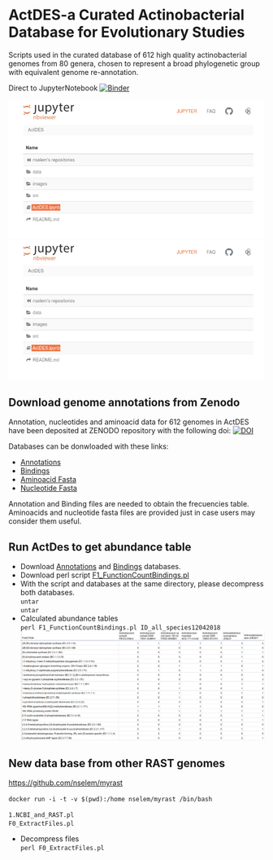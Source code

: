 # ActDES-a Curated Actinobacterial Database for Evolutionary Studies   
Scripts used in the curated database of 612 high quality actinobacterial genomes from 80 genera, chosen to represent a broad phylogenetic group with equivalent genome re-annotation. 

Direct to JupyterNotebook [![Binder](https://mybinder.org/badge_logo.svg)](https://mybinder.org/v2/gh/nselem/ActDES/master)


![imagen](images/ActDESJupyter.png)
![imagen](images/ActDESJupyter.png)
  

## Download genome annotations from Zenodo  
Annotation, nucleotides and aminoacid data for 612 genomes in ActDES have been deposited at ZENODO repository with the following doi: [![DOI](https://zenodo.org/badge/DOI/10.5281/zenodo.4081595.svg)](https://doi.org/10.5281/zenodo.4081595)

Databases can be donwloaded with these links:  

- [Annotations](https://zenodo.org/record/4081595/files/annotations.tar.gz?download=1)  
- [Bindings](https://zenodo.org/record/4081595/files/bindings.tar.gz?download=1)  
- [Aminoacid Fasta](https://zenodo.org/record/4081595/files/fasta.tar.gz?download=1   )  
- [Nucleotide Fasta](https://zenodo.org/record/4081595/files/nucleotides.tar.gz?download=1    )  

Annotation and Binding files are needed to obtain the frecuencies table. Aminoacids and nucleotide fasta files are provided just in case users may consider them useful.  

## Run ActDes to get abundance table   
- Download [Annotations](https://zenodo.org/record/4081595/files/annotations.tar.gz?download=1) and [Bindings](https://zenodo.org/record/4081595/files/bindings.tar.gz?download=1) databases.  
- Download perl script [F1_FunctionCountBindings.pl](https://raw.githubusercontent.com/nselem/ActDES/master/src/F1_FunctionCountBindings.pl)  
- With the script and databases at the same directory, please decompress both databases.  
`untar`  
`untar `  
- Calculated abundance tables  
`perl F1_FunctionCountBindings.pl ID_all_species12042018`  
![table](images/FunctionTable.csv.png)

## New data base from other RAST genomes  
https://github.com/nselem/myrast 

`docker run -i -t -v $(pwd):/home nselem/myrast /bin/bash`

`1.NCBI_and_RAST.pl  `  
`F0_ExtractFiles.pl`
- Decompress files  
`perl F0_ExtractFiles.pl`  
